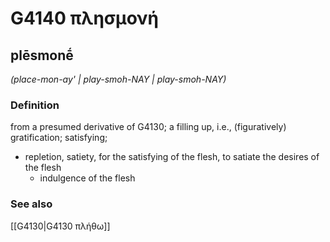 # G4140 πλησμονή

## plēsmonḗ

_(place-mon-ay' | play-smoh-NAY | play-smoh-NAY)_

### Definition

from a presumed derivative of G4130; a filling up, i.e., (figuratively) gratification; satisfying; 

- repletion, satiety, for the satisfying of the flesh, to satiate the desires of the flesh
  - indulgence of the flesh

### See also

[[G4130|G4130 πλήθω]]
